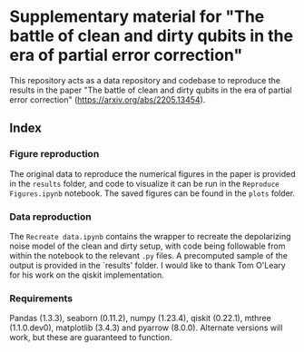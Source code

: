 # Supplementary material for "The battle of clean and dirty qubits in the era of partial error correction"
This repository acts as a data repository and codebase to reproduce the results in the paper "The battle of clean and dirty qubits in the era of partial error correction" (https://arxiv.org/abs/2205.13454). 

## Index
### Figure reproduction
The original data to reproduce the numerical figures in the paper is provided in the `results` folder, and code to visualize it can be run in the `Reproduce Figures.ipynb` notebook. The saved figures can be found in the `plots` folder. 
### Data reproduction
The `Recreate data.ipynb` contains the wrapper to recreate the depolarizing noise model of the clean and dirty setup, with code being followable from within the notebook to the relevant `.py` files. A precomputed sample of the output is provided in the `results' folder. I would like to thank Tom O'Leary for his work on the qiskit implementation. 

### Requirements
Pandas (1.3.3), seaborn (0.11.2), numpy (1.23.4), qiskit (0.22.1), mthree (1.1.0.dev0), matplotlib (3.4.3) and pyarrow (8.0.0).
Alternate versions will work, but these are guaranteed to function. 

